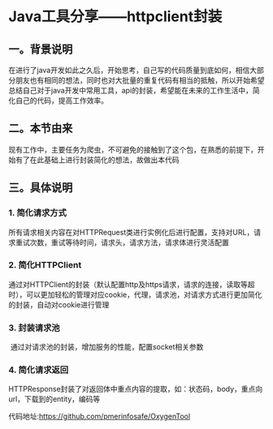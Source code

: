 # Java工具分享——httpclient封装

## 一。背景说明

​	在进行了java开发如此之久后，开始思考，自己写的代码质量到底如何，相信大部分朋友也有相同的想法，同时也对大批量的重复代码有相当的抵触，所以开始希望总结自己对于java开发中常用工具，api的封装，希望能在未来的工作生活中，简化自己的代码，提高工作效率。

## 二。本节由来

​	现有工作中，主要任务为爬虫，不可避免的接触到了这个包，在熟悉的前提下，开始有了在此基础上进行封装简化的想法，故做出本代码

## 三。具体说明

### 1. 简化请求方式

​	 所有请求相关内容在对HTTPRequest类进行实例化后进行配置，支持对URL，请求重试次数，重试等待时间，请求头，请求方法，请求体进行灵活配置

### 2. 简化HTTPClient

​	通过对HTTPClient的封装（默认配置http及https请求，请求的连接，读取等超时），可以更加轻松的管理对应cookie，代理，请求池，对请求方式进行更加简化的封装，自动对cookie进行管理

### 3. 封装请求池

​	通过对请求池的封装，增加服务的性能，配置socket相关参数 

### 4. 简化请求返回

​	HTTPResponse封装了对返回体中重点内容的提取，如：状态码，body，重点向url，下载到的entity，编码等

代码地址:https://github.com/pmerinfosafe/OxygenTool

